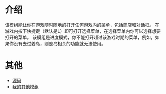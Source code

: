 # 介绍

该模组能让你在游戏随时随地的打开任何游戏内的菜单，包括商店和对话框。
在游戏内按下快捷键（默认是L）即可打开选择菜单，在选择菜单内你可以选择想要打开的菜单。
该模组是进度模式，你不能打开超过该游戏时期的菜单，例如，如果你没有去过姜岛，则姜岛相关的功能就无法使用。

# 其他

- [源码](https://github.com/weizinai/StardewValleyMods)
- [我的其他模组](https://next.nexusmods.com/profile/weizinai/mods?gameId=1303)